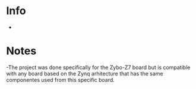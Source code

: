 # Info
-

# Notes

-The project was done specifically for the Zybo-Z7 board but is compatible with any board based on the Zynq arhitecture that has the same componentes used from this specific board.
